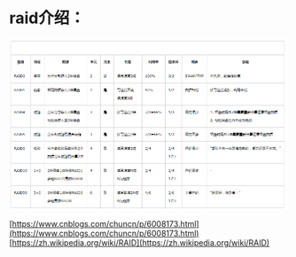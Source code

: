 raid介绍：
=================

![](images/raid.PNG)


[https://www.cnblogs.com/chuncn/p/6008173.html](https://www.cnblogs.com/chuncn/p/6008173.html)  
[https://zh.wikipedia.org/wiki/RAID](https://zh.wikipedia.org/wiki/RAID)
